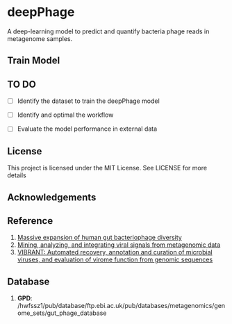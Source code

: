 # deepPhage
A deep-learning model to predict and quantify bacteria phage reads in metagenome samples. 


## Train Model 



## TO DO 
- [ ] Identify the dataset to train the deepPhage model 
- [ ] Identify and optimal the workflow 
- [ ] Evaluate the model performance in external data



## License
This project is licensed under the MIT License. See  LICENSE for more details

## Acknowledgements


## Reference 

1. [Massive expansion of human gut bacteriophage diversity](https://www.sciencedirect.com/science/article/pii/S0092867421000726)
2. [Mining, analyzing, and integrating viral signals from metagenomic data](https://microbiomejournal.biomedcentral.com/articles/10.1186/s40168-019-0657-y)
3. [VIBRANT: Automated recovery, annotation and curation of microbial viruses, and evaluation of virome function from genomic sequences](https://www.biorxiv.org/content/10.1101/855387v1)

## Database
1. **GPD**: /hwfssz1/pub/database/ftp.ebi.ac.uk/pub/databases/metagenomics/genome_sets/gut_phage_database
